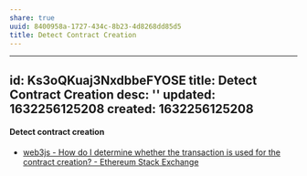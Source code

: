 ```yaml
---
share: true
uuid: 8400958a-1727-434c-8b23-4d8268dd85d5
title: Detect Contract Creation
---
```

---
id: Ks3oQKuaj3NxdbbeFYOSE
title: Detect Contract Creation
desc: ''
updated: 1632256125208
created: 1632256125208
---

#### Detect contract creation

* [web3js - How do I determine whether the transaction is used for the contract creation? - Ethereum Stack Exchange](https://ethereum.stackexchange.com/questions/29573/how-do-i-determine-whether-the-transaction-is-used-for-the-contract-creation/29703)